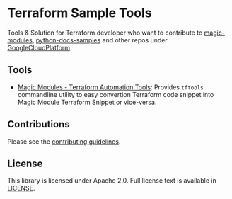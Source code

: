 # Terraform Sample Tools

Tools & Solution for Terraform developer who want to contribute to [magic-modules](https://github.com/GoogleCloudPlatform/magic-modules), [python-docs-samples](https://github.com/GoogleCloudPlatform/python-docs-samples) and other repos under [GoogleCloudPlatform](https://github.com/GoogleCloudPlatform)

## Tools

- [Magic Modules - Terraform Automation Tools](/tools/Magic%20Modules%20-%20Terraform%20Automation%20Tools): Provides `tftools` commandline utility to easy convertion Terraform code snippet into Magic Module Terraform Snippet or vice-versa.


## Contributions

Please see the [contributing guidelines](CONTRIBUTING.md).

## License

This library is licensed under Apache 2.0. Full license text is available in [LICENSE](LICENSE).
